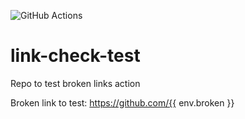 ![GitHub Actions](https://github.com/musicEnfanthen/link-check-test/workflows/Link%20Checker/badge.svg)

# link-check-test

Repo to test broken links action

Broken link to test: https://github.com/{{ env.broken }}
